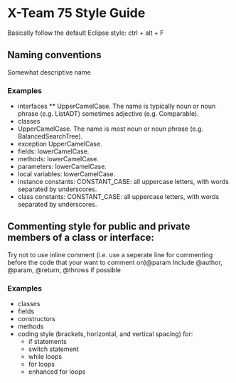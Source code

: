  # X-Team 75 Style Guide

Basically follow the default Eclipse style: ctrl + alt + F

## Naming conventions
Somewhat descriptive name

### Examples
* interfaces
 ** UpperCamelCase. The name is typically noun or noun phrase (e.g. ListADT) sometimes adjective (e.g. Comparable).
* classes
 * UpperCamelCase. The name is most noun or noun phrase (e.g. BalancedSearchTree). 
* exception UpperCamelCase. 
* fields: lowerCamelCase.
* methods: lowerCamelCase.
* parameters: lowerCamelCase.
* local variables: lowerCamelCase.
* instance constants: CONSTANT_CASE: all uppercase letters, with words separated by underscores. 
* class constants: CONSTANT_CASE: all uppercase letters, with words separated by underscores. 


## Commenting style for public and private members of a class or interface:

Try not to use inline comment (i.e. use a seperate line for commenting before the code that your want to comment on)@param
Include @author, @param, @return, @throws if possible

### Examples

* classes
* fields
* constructors
* methods
* coding style (brackets, horizontal, and vertical spacing) for:
  * if statements
  * switch statement
  * while loops
  * for loops
  * enhanced for loops
